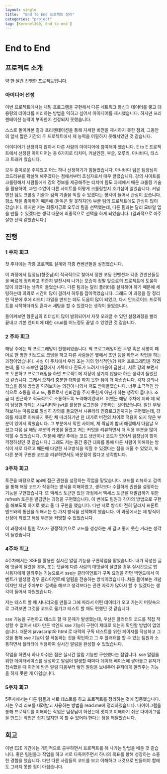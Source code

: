 ```yaml
---
layout: single
title:  "End To End 프로젝트 정리"
categories: "project"
tag: [Kerenel360, End to end ]
---
```



# End to End
## 프로젝트 소개
약 한 달간 진행한 프로젝트입니다.

### 아이디어 선정
이번 프로젝트에서는 채팅 프로그램을 구현해서 다른 네트워크 통신과 데이터를 쌓고 대용량의 데이터를 처리하는 방법을 익히고 싶어서 아이디어를 제시했습니다.
하지만 프리젠테이션 능력이 부족한지 선정되지 못했습니다. 

스스로 돌이켜본 결과 프리젠테이션을 통해 자세한 비전을 제시하지 못한 점과, 그동안의 앞서 짧은 기간의 두 프로젝트에서 제 능력을 어필하지 못해서였던 것 같습니다.

아이디어가 선정되지 않아서 다른 사람의 아이디어에 참여해야 했습니다. 
E to E 프로젝트에서 선정된 아이디어는  총 6가지로 
티치미, 커널엔진, 부글, 오루리, 아나바다, 태스크 트래커 였습니다.

모두 흥미로운 주제였고 어느 하나 선정하기가 힘들었습니다.
아나바다 팀은 팀장님이 코드리뷰를 확실해 해주겠다는 점에서부터 초심자로서 매우 끌렸습니다. 강의 사이트를 크롤링해서 사람들에게 강의 정보를 제공해주는 티치미 팀도 과제에서 배운 크롤링 기술을 활용하여, 과연 수없이 다른 사이트를 어떻게 크롤링할지 호기심이 일었습니다. 커널 엔진 팀도 크롤링 기술과 검색 기술을 익힐 수 있겠다는 생각이 들어서 관심이 갔습니다.
평소 책을 좋아하기 때문에 (완독은 잘 못하지만) 부글 팀의 프로젝트에도 관심이 많이 갔습니다. 하지만 저는 최종저긍로 오루리 팀을 선택했는데, 다른 팀과는 달리 모바일 앱을 만들 수 있겠다는 생각 때문에 최종적으로 선택을 하게 되었습니다. (결과적으로 아주 잘한 선택 같았습니다.)

## 진행
### 1 주차 회고
첫 주차에는 각종 프로젝트 설계와 각종 컨벤션들을 설정했습니다.

이 과정에서 팀장님(형준님)이 적극적으로 찾아서 정한 코딩 컨벤션과 각종 컨벤션들등을 빠르게 정리하고 꾸준히 발전시켜 나가는 모습이 정말 앞으로의 프로젝트에 도움이 많이 되었다는 생각이 들었습니다.
다른 팀과는 달리 플러터를 설치해야 하기 때문에 세팅하는데 의외로 시간이 많이 걸려서 하루를 잡아먹었습니다. 그래도 이 과정을 잘 정리한 덕분에 후에 리드미 파일을 만드는 데도 도움이 많이 되었고, 다시 안드로이드 프로젝트를 시작하더라도 혼자서 세팅을 할 수 있겠다는 생각이 들었습니다.

돌이켜보면 형준님의 리더십이 많이 발휘되어서 자칫 오래끌 수 있던 설정과정을 빨리 끝내고 기본 엔티티에 대한 crud를 어느정도 끝낼 수 있었던 것 같습니다.

### 2 주차 회고
해당 주에는 짝 프로그래밍이 진행되었습니다. 짝 프로그래밍이란 두명 혹은 세명이 페어로 한 명만 키보드로 코딩을 하고 다른 사람들은 옆에서 조언 등을 하면서 작업을 하는 과정이었습니다. 사실 이 주차에서 우리 조는 거의 형식적인(?) 페어 프로그래밍을 하였는데, 둘 다 초보인 입장에서 가뜩이나 진도가 느려서 마음이 급한데, 서로 강의 보면서 또 토론하고 프로그래밍을 하면 프로젝트에 지장이 생기지 않을까 하는 생각이 들었던 것 같습니다. 그래서 오히려 충분한 대화를 하지 못한 점이 더 아쉽습니다. 각자 강의나 학습을 통해 방법을 익혀보자는 의견이 나와서 저도 받아들였습니다. 너무 소극적인 방식으로 소통을 하고 또, 동료로서 신뢰감을 주지 못한게 아닌가 하는 생각이 듭니다. 조금 더 친근하고 적극적으로 소통하도록 노력해야겠네요. 어쨋든 해당 주차에 저와 제 짝이 담당한 과제는 시큐리티와 jwt를 활용한 로그인을 구현하는 것이었습니다. 일단 부딪혀보자는 마음으로 열심히 강의를 들으면서 시큐리티 인증로그인까지는 구현했는데, 강의를 제대로 이해하지 못한 채 따라하기만 한 대가로 버전의 차이로 적용이 되지 않은 부분이 있어서 막혔습니다. 
그 부분에서 막힌 사이에, 제 짝님이 밤새 해결해서 다음날 오셨고 다음 날 해당 부분의 커밋을 올렸고 저는 커밋을 리뷰하면서 더 적용 부분을 많이 익힐 수 있었습니다. (덕분에 해당 주에는 코드 생산이나 코드가 없어서 팀장님이 많이 걱정하셨던 것 같습니다.) 그래도 저는 중간 중간 대화를 통해 다른 사람이 이해하는 방식이 서로 다르고 때문에 다양한 사고방식을 익힐 수 있겠다는 점을 배울 수 있었고, 또 다른 분이 구현한 코드를 리뷰하면서도 배운점이 많다고 생각합니다.

### 3주차 회고
토큰을 바탕으로 api에 접근 권한을 설정하는 작업을 맡았습니다.
코드를 리뷰하고 검색을 통해 해당 코드가 작동하는 방식을 이해하였고, 생각보다 수월하게 권한을 설정하는 기능을 구현했습니다.
또 액세스 토큰만 있던 과정에서 액세스 토큰을 재발급하기 위한 refresh 토큰을 발급받는 과정을 구현했습니다. 이 번에도 팀원과 각자의 방법으로 구현을 해보도록 하기로 했고 둘 다 구현을 했습니다. 다만 서로 방식이 전혀 달라서 프론트엔드와의 통신을 위해서는 한 가지 방식을 선택해야 했습니다.
이 과정에서는 제 방식이 선정이 되었고 해당 부분을 커밋할 수 있었습니다.

이 과정에서 팀원 각자가 경쟁적(?)으로 코드를 생성하는 게 결코 좋지 못한 거라는 생각이 들었습니다.

### 4주차 회고
4주차에서는 SSE를 활용한 실시간 알림 기능을 구현작업을 맡았습니다.
내가 작성한 글에 댓글이 달렸을 경우, 또는 댓글에 다른 사람의 대댓글이 달렸을 경우 실시간으로 앱 사용자에게 알려주는 기능으로서 sse는 클라이언트가 구독 요청을 하면 백엔드에서 이벤트가 발생할 경우 클라이언트에 알림을 전송하는 방식이었습니다.
처음 들어보는 개념이지만 지난 주차부터 검색을 해보고 생각보다는 관련 자료가 많아서 할 수 있겠다는 생각이 들어서 자원했습니다.

저는 테스트 할 때 시나리오를 만들고 그에 따라서 어떤 데이터가 오고 가는지 머릿속으로 그려보면 그것을 코드로 옮기고 테스트 할 때도 편했던 것 같습니다.

sse 기능을 구현하고 테스트 할 때 문제가 발생했는데, 우선은 플러터의 코드를 직접 작성할 수 없어서 내가 만든 백엔드 sse 기능이 구현이 제대로 되는지 확인할 방법이 없었습니다. 때문에 javascript와 html 로 대략의 구독 테스트를 위한 페이지를 작성하고 그것을 통해 sse 기능이 잘 작동하는 것을 확인하고 그 후 플러터를 할 수 있는 팀원과 소통하면서 플러터에 적용하여 실시간 알림을 완성할 수 있었습니다.

작업을 하면서 하나 아쉬운 점은 실시간 알림 기능만 구현했다는 점입니다. sse 알림을 위한 데이터베이스를 생성하고 알림이 발생할 때마다 데이터 베이스에 쌓아놓고 유저가 접속했을 때 이전에 받은 알림 다음부터 쌓인 알림을 보내주어 유저에게 알려주는 기능을 하지 못한 게 아쉽습니다.

### 5주차 회고
5주차에서는 다른 팀들과 서로 테스트를 하고 프로젝트를 정리하는 것에 집중했습니다.
저는 우리 리포를 내려받고 사용하는 방법을 read.me에 정리하였습니다. 다이어그램을 통해 프로젝트를 이해하는 작업은 팀장님이 하셨는데 멋지고 이해하기 쉬운 다이어그램을 만드는 작업은 쉽지 않지만 꼭 할 수 있어야 한다는 점을 깨달았습니다. 

## 회고
이번 E2E 기간에는 개인적으로 공부하면서 프로젝트를 해 나가는 방법을 배운 것 같습니다. 좋은 팀원들과 작업을 하고 서로 다독여주면서 하나의 목표를 향해 성장하는 소중한 경험을 했습니다.
다만 다른 사람들의 코드를 보고 이해하고 내것으로 만들어야 함에도 그러지 못한 점이 아쉽습니다.
